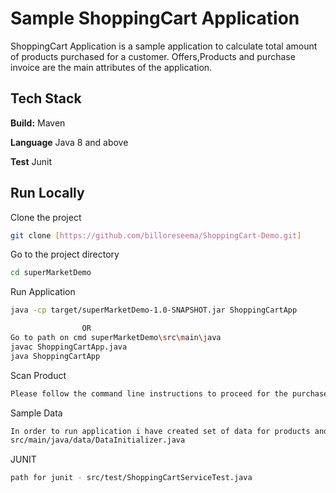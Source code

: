 
# Sample ShoppingCart Application


ShoppingCart Application is a sample application to calculate total amount of products purchased for a customer.
 Offers,Products and purchase invoice are the main attributes of the application.






## Tech Stack

**Build:** Maven

**Language** Java 8 and above

**Test** Junit




## Run Locally

Clone the project

```bash
git clone [https://github.com/billoreseema/ShoppingCart-Demo.git]
```

Go to the project directory

```bash
cd superMarketDemo
```

Run Application

```bash
java -cp target/superMarketDemo-1.0-SNAPSHOT.jar ShoppingCartApp

                OR 
Go to path on cmd superMarketDemo\src\main\java 
javac ShoppingCartApp.java
java ShoppingCartApp

```

Scan Product
```bash
Please follow the command line instructions to proceed for the purchase and billing
```
Sample Data
```bash
In order to run application i have created set of data for products and offers. please find the dataset class
src/main/java/data/DataInitializer.java
```
JUNIT
```bash
path for junit - src/test/ShoppingCartServiceTest.java
```


